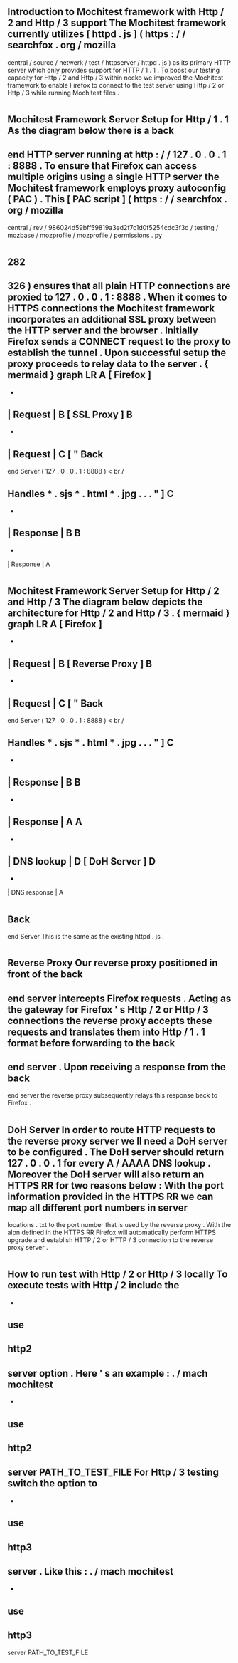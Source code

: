 #
#
Introduction
to
Mochitest
framework
with
Http
/
2
and
Http
/
3
support
The
Mochitest
framework
currently
utilizes
[
httpd
.
js
]
(
https
:
/
/
searchfox
.
org
/
mozilla
-
central
/
source
/
netwerk
/
test
/
httpserver
/
httpd
.
js
)
as
its
primary
HTTP
server
which
only
provides
support
for
HTTP
/
1
.
1
.
To
boost
our
testing
capacity
for
Http
/
2
and
Http
/
3
within
necko
we
improved
the
Mochitest
framework
to
enable
Firefox
to
connect
to
the
test
server
using
Http
/
2
or
Http
/
3
while
running
Mochitest
files
.
#
#
Mochitest
Framework
Server
Setup
for
Http
/
1
.
1
As
the
diagram
below
there
is
a
back
-
end
HTTP
server
running
at
http
:
/
/
127
.
0
.
0
.
1
:
8888
.
To
ensure
that
Firefox
can
access
multiple
origins
using
a
single
HTTP
server
the
Mochitest
framework
employs
proxy
autoconfig
(
PAC
)
.
This
[
PAC
script
]
(
https
:
/
/
searchfox
.
org
/
mozilla
-
central
/
rev
/
986024d59bff59819a3ed2f7c1d0f5254cdc3f3d
/
testing
/
mozbase
/
mozprofile
/
mozprofile
/
permissions
.
py
#
282
-
326
)
ensures
that
all
plain
HTTP
connections
are
proxied
to
127
.
0
.
0
.
1
:
8888
.
When
it
comes
to
HTTPS
connections
the
Mochitest
framework
incorporates
an
additional
SSL
proxy
between
the
HTTP
server
and
the
browser
.
Initially
Firefox
sends
a
CONNECT
request
to
the
proxy
to
establish
the
tunnel
.
Upon
successful
setup
the
proxy
proceeds
to
relay
data
to
the
server
.
{
mermaid
}
graph
LR
A
[
Firefox
]
-
-
>
|
Request
|
B
[
SSL
Proxy
]
B
-
-
>
|
Request
|
C
[
"
Back
-
end
Server
(
127
.
0
.
0
.
1
:
8888
)
<
br
/
>
Handles
*
.
sjs
*
.
html
*
.
jpg
.
.
.
"
]
C
-
-
>
|
Response
|
B
B
-
-
>
|
Response
|
A
#
#
Mochitest
Framework
Server
Setup
for
Http
/
2
and
Http
/
3
The
diagram
below
depicts
the
architecture
for
Http
/
2
and
Http
/
3
.
{
mermaid
}
graph
LR
A
[
Firefox
]
-
-
>
|
Request
|
B
[
Reverse
Proxy
]
B
-
-
>
|
Request
|
C
[
"
Back
-
end
Server
(
127
.
0
.
0
.
1
:
8888
)
<
br
/
>
Handles
*
.
sjs
*
.
html
*
.
jpg
.
.
.
"
]
C
-
-
>
|
Response
|
B
B
-
-
>
|
Response
|
A
A
-
-
>
|
DNS
lookup
|
D
[
DoH
Server
]
D
-
-
>
|
DNS
response
|
A
#
#
#
Back
-
end
Server
This
is
the
same
as
the
existing
httpd
.
js
.
#
#
#
Reverse
Proxy
Our
reverse
proxy
positioned
in
front
of
the
back
-
end
server
intercepts
Firefox
requests
.
Acting
as
the
gateway
for
Firefox
'
s
Http
/
2
or
Http
/
3
connections
the
reverse
proxy
accepts
these
requests
and
translates
them
into
Http
/
1
.
1
format
before
forwarding
to
the
back
-
end
server
.
Upon
receiving
a
response
from
the
back
-
end
server
the
reverse
proxy
subsequently
relays
this
response
back
to
Firefox
.
#
#
#
DoH
Server
In
order
to
route
HTTP
requests
to
the
reverse
proxy
server
we
ll
need
a
DoH
server
to
be
configured
.
The
DoH
server
should
return
127
.
0
.
0
.
1
for
every
A
/
AAAA
DNS
lookup
.
Moreover
the
DoH
server
will
also
return
an
HTTPS
RR
for
two
reasons
below
:
With
the
port
information
provided
in
the
HTTPS
RR
we
can
map
all
different
port
numbers
in
server
-
locations
.
txt
to
the
port
number
that
is
used
by
the
reverse
proxy
.
With
the
alpn
defined
in
the
HTTPS
RR
Firefox
will
automatically
perform
HTTPS
upgrade
and
establish
HTTP
/
2
or
HTTP
/
3
connection
to
the
reverse
proxy
server
.
#
#
#
How
to
run
test
with
Http
/
2
or
Http
/
3
locally
To
execute
tests
with
Http
/
2
include
the
-
-
use
-
http2
-
server
option
.
Here
'
s
an
example
:
.
/
mach
mochitest
-
-
use
-
http2
-
server
PATH_TO_TEST_FILE
For
Http
/
3
testing
switch
the
option
to
-
-
use
-
http3
-
server
.
Like
this
:
.
/
mach
mochitest
-
-
use
-
http3
-
server
PATH_TO_TEST_FILE
